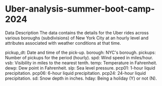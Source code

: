 # Uber-analysis-summer-boot-camp-2024
Data Description 
The data contains the details for the Uber rides across various boroughs (subdivisions) of New York City at an hourly level and attributes associated with weather conditions at that time.

pickup_dt: Date and time of the pick-up.
borough: NYC's borough.
pickups: Number of pickups for the period (hourly).
spd: Wind speed in miles/hour.
vsb: Visibility in miles to the nearest tenth.
temp: Temperature in Fahrenheit.
dewp: Dew point in Fahrenheit.
slp: Sea level pressure.
pcp01: 1-hour liquid precipitation.
pcp06: 6-hour liquid precipitation.
pcp24: 24-hour liquid precipitation.
sd: Snow depth in inches.
hday: Being a holiday (Y) or not (N).
